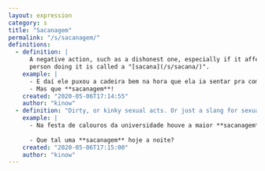 ```yaml
---
layout: expression
category: s
title: "Sacanagem"
permalink: "/s/sacanagem/"
definitions:
  - definition: |
      A negative action, such as a dishonest one, especially if it affects someone, can be called a "sacanagem". The
      person doing it is called a "[sacana](/s/sacana/)".
    example: |
      - E daí ele puxou a cadeira bem na hora que ela ia sentar pra comer.
      - Mas que **sacanagem**!
    created: "2020-05-06T17:14:55"
    author: "kinow"
  - definition: "Dirty, or kinky sexual acts. Or just a slang for sexual intercourse."
    example: |
      - Na festa de calouros da universidade houve a maior **sacanagem** entre calouros no banheiro.
      
      - Que tal uma **sacanagem** hoje a noite?
    created: "2020-05-06T17:15:00"
    author: "kinow"
---
```


